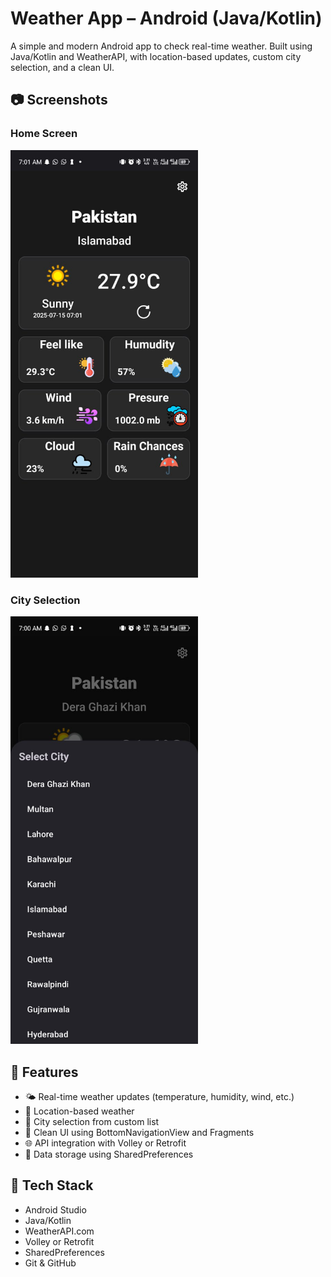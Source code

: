 # Weather App – Android (Java/Kotlin)

A simple and modern Android app to check real-time weather. Built using Java/Kotlin and WeatherAPI, with location-based updates, custom city selection, and a clean UI.

## 📷 Screenshots

### Home Screen  
<img src="Screenshots/home.png" width="300"/>

### City Selection  
<img src="Screenshots/city.png" width="300"/>

## 🔹 Features
- 🌤 Real-time weather updates (temperature, humidity, wind, etc.)
- 📍 Location-based weather
- 🌆 City selection from custom list
- 🎨 Clean UI using BottomNavigationView and Fragments
- 🌐 API integration with Volley or Retrofit
- 💾 Data storage using SharedPreferences

## 🧰 Tech Stack
- Android Studio
- Java/Kotlin
- WeatherAPI.com
- Volley or Retrofit
- SharedPreferences
- Git & GitHub

